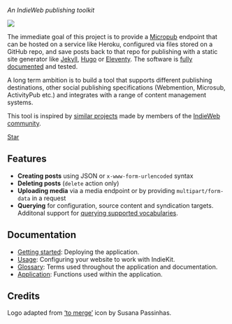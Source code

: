*An IndieWeb publishing toolkit*

![](https://raw.githubusercontent.com/paulrobertlloyd/indiekit/master/app/static/logo.svg?sanitize=true)

The immediate goal of this project is to provide a [Micropub](https://www.w3.org/TR/micropub/) endpoint that can be hosted on a service like Heroku, configured via files stored on a GitHub repo, and save posts back to that repo for publishing with a static site generator like [Jekyll](https://jekyllrb.com), [Hugo](https://gohugo.io) or [Eleventy](https://www.11ty.io). The software is [fully documented](https://paulrobertlloyd.github.io/indiekit/app) and tested.

A long term ambition is to build a tool that supports different publishing destinations, other social publishing specifications (Webmention, Microsub, ActivityPub etc.) and integrates with a range of content management systems.

This tool is inspired by [similar projects](https://paulrobertlloyd.github.io/indiekit/projects) made by members of the [IndieWeb community](https://indieweb.org).

<a class="github-button" href="https://github.com/paulrobertlloyd/indiekit" data-size="large" data-show-count="true" aria-label="Star IndieKit on GitHub">Star</a>

## Features

* **Creating posts** using JSON or `x-www-form-urlencoded` syntax
* **Deleting posts** (`delete` action only)
* **Uploading media** via a media endpoint or by providing `multipart/form-data` in a request
* **Querying** for configuration, source content and syndication targets. Additonal support for [querying supported vocabularies](https://indieweb.org/Micropub-extensions#Query_for_Supported_Properties).

## Documentation

* [Getting started](https://paulrobertlloyd.github.io/indiekit/deploy): Deploying the application.
* [Usage](https://paulrobertlloyd.github.io/indiekit/config): Configuring your website to work with IndieKit.
* [Glossary](https://paulrobertlloyd.github.io/indiekit/glossary): Terms used throughout the application and documentation.
* [Application](https://paulrobertlloyd.github.io/indiekit/app): Functions used within the application.

## Credits

Logo adapted from [‘to merge’](https://www.toicon.com/icons/afiado_merge) icon by Susana Passinhas.

<script async defer src="https://buttons.github.io/buttons.js"></script>
